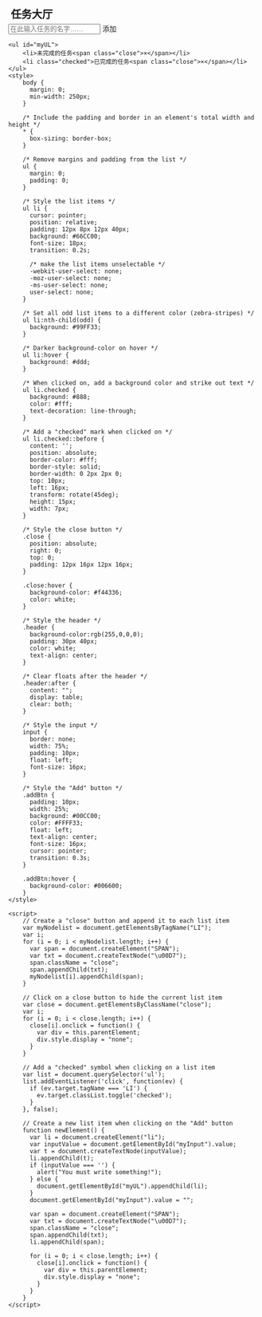 <html>

<head>
<meta charset="utf-8">
<title>任务大厅</title>   
</head>

<body>
    <div id="myDIV" class="header">
        <h2 style="margin:5px">任务大厅</h2>
        <input type="text" id="myInput" placeholder="在此输入任务的名字……">
        <span onclick="newElement()" class="addBtn">添加</span>
    </div>

    <ul id="myUL">
        <li>未完成的任务<span class="close">×</span></li>
        <li class="checked">已完成的任务<span class="close">×</span></li>
    </ul>
    <style>
        body {
          margin: 0;
          min-width: 250px;
        }
        
        /* Include the padding and border in an element's total width and height */
        * {
          box-sizing: border-box;
        }
        
        /* Remove margins and padding from the list */
        ul {
          margin: 0;
          padding: 0;
        }
        
        /* Style the list items */
        ul li {
          cursor: pointer;
          position: relative;
          padding: 12px 8px 12px 40px;
          background: #66CC00;
          font-size: 18px;
          transition: 0.2s;
          
          /* make the list items unselectable */
          -webkit-user-select: none;
          -moz-user-select: none;
          -ms-user-select: none;
          user-select: none;
        }
        
        /* Set all odd list items to a different color (zebra-stripes) */
        ul li:nth-child(odd) {
          background: #99FF33;
        }
        
        /* Darker background-color on hover */
        ul li:hover {
          background: #ddd;
        }
        
        /* When clicked on, add a background color and strike out text */
        ul li.checked {
          background: #888;
          color: #fff;
          text-decoration: line-through;
        }
        
        /* Add a "checked" mark when clicked on */
        ul li.checked::before {
          content: '';
          position: absolute;
          border-color: #fff;
          border-style: solid;
          border-width: 0 2px 2px 0;
          top: 10px;
          left: 16px;
          transform: rotate(45deg);
          height: 15px;
          width: 7px;
        }
        
        /* Style the close button */
        .close {
          position: absolute;
          right: 0;
          top: 0;
          padding: 12px 16px 12px 16px;
        }
        
        .close:hover {
          background-color: #f44336;
          color: white;
        }
        
        /* Style the header */
        .header {
          background-color:rgb(255,0,0,0);
          padding: 30px 40px;
          color: white;
          text-align: center;
        }
        
        /* Clear floats after the header */
        .header:after {
          content: "";
          display: table;
          clear: both;
        }
        
        /* Style the input */
        input {
          border: none;
          width: 75%;
          padding: 10px;
          float: left;
          font-size: 16px;
        }
        
        /* Style the "Add" button */
        .addBtn {
          padding: 10px;
          width: 25%;
          background: #00CC00;
          color: #FFFF33;
          float: left;
          text-align: center;
          font-size: 16px;
          cursor: pointer;
          transition: 0.3s;
        }
        
        .addBtn:hover {
          background-color: #006600;
        }
    </style>

    <script>
        // Create a "close" button and append it to each list item
        var myNodelist = document.getElementsByTagName("LI");
        var i;
        for (i = 0; i < myNodelist.length; i++) {
          var span = document.createElement("SPAN");
          var txt = document.createTextNode("\u00D7");
          span.className = "close";
          span.appendChild(txt);
          myNodelist[i].appendChild(span);
        }
        
        // Click on a close button to hide the current list item
        var close = document.getElementsByClassName("close");
        var i;
        for (i = 0; i < close.length; i++) {
          close[i].onclick = function() {
            var div = this.parentElement;
            div.style.display = "none";
          }
        }
        
        // Add a "checked" symbol when clicking on a list item
        var list = document.querySelector('ul');
        list.addEventListener('click', function(ev) {
          if (ev.target.tagName === 'LI') {
            ev.target.classList.toggle('checked');
          }
        }, false);
        
        // Create a new list item when clicking on the "Add" button
        function newElement() {
          var li = document.createElement("li");
          var inputValue = document.getElementById("myInput").value;
          var t = document.createTextNode(inputValue);
          li.appendChild(t);
          if (inputValue === '') {
            alert("You must write something!");
          } else {
            document.getElementById("myUL").appendChild(li);
          }
          document.getElementById("myInput").value = "";
        
          var span = document.createElement("SPAN");
          var txt = document.createTextNode("\u00D7");
          span.className = "close";
          span.appendChild(txt);
          li.appendChild(span);
        
          for (i = 0; i < close.length; i++) {
            close[i].onclick = function() {
              var div = this.parentElement;
              div.style.display = "none";
            }
          }
        }
    </script>
</body>

</html>
